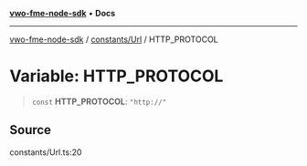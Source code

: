 [**vwo-fme-node-sdk**](../../../README.md) • **Docs**

---

[vwo-fme-node-sdk](../../../modules.md) / [constants/Url](../README.md) / HTTP_PROTOCOL

# Variable: HTTP_PROTOCOL

> `const` **HTTP_PROTOCOL**: `"http://"`

## Source

constants/Url.ts:20
